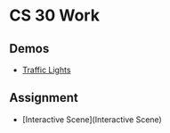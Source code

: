 # CS 30 Work

## Demos
- [Traffic Lights](traffic-lights)


## Assignment
- [Interactive Scene](Interactive Scene)